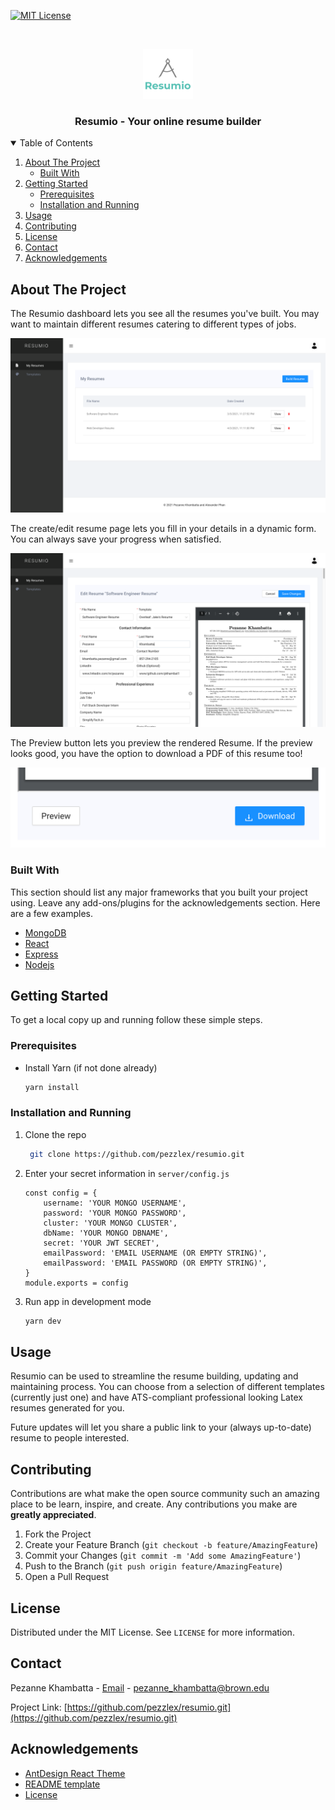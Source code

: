 <!--
*** Thanks for checking out the Best-README-Template. If you have a suggestion
*** that would make this better, please fork the repo and create a pull request
*** or simply open an issue with the tag "enhancement".
*** Thanks again! Now go create something AMAZING! :D
-->

<!-- PROJECT SHIELDS -->
<!--
*** I'm using markdown "reference style" links for readability.
*** Reference links are enclosed in brackets [ ] instead of parentheses ( ).
*** See the bottom of this document for the declaration of the reference variables
*** for contributors-url, forks-url, etc. This is an optional, concise syntax you may use.
*** https://www.markdownguide.org/basic-syntax/#reference-style-links
-->

<!-- [![Contributors][contributors-shield]][contributors-url] -->

[![MIT License][license-shield]][license-url]

<!-- [![Forks][forks-shield]][forks-url] -->
<!-- [![Stargazers][stars-shield]][stars-url] -->
<!-- [![Issues][issues-shield]][issues-url] -->

<!-- [![LinkedIn][linkedin-shield]][linkedin-url] -->

<!-- PROJECT LOGO -->
<br />
<p align="center">
  <a href="https://github.com/othneildrew/Best-README-Template">
    <img src="readme_images/resumio-logo.png" alt="Logo" width="80" height="80">
  </a>

  <h3 align="center">Resumio - Your online resume builder</h3>

  <!-- <p align="center">
    An awesome README template to jumpstart your projects!
    <br />
    <a href="https://github.com/othneildrew/Best-README-Template"><strong>Explore the docs »</strong></a>
    <br />
    <br />
    <a href="https://github.com/othneildrew/Best-README-Template">View Demo</a>
    ·
    <a href="https://github.com/othneildrew/Best-README-Template/issues">Report Bug</a>
    ·
    <a href="https://github.com/othneildrew/Best-README-Template/issues">Request Feature</a>
  </p>
</p> -->

<!-- TABLE OF CONTENTS -->
<details open="open">
  <summary>Table of Contents</summary>
  <ol>
    <li>
      <a href="#about-the-project">About The Project</a>
      <ul>
        <li><a href="#built-with">Built With</a></li>
      </ul>
    </li>
    <li>
      <a href="#getting-started">Getting Started</a>
      <ul>
        <li><a href="#prerequisites">Prerequisites</a></li>
        <li><a href="#installation">Installation and Running</a></li>
      </ul>
    </li>
    <li><a href="#usage">Usage</a></li>
    <!-- <li><a href="#roadmap">Roadmap</a></li> -->
    <li><a href="#contributing">Contributing</a></li>
    <li><a href="#license">License</a></li>
    <li><a href="#contact">Contact</a></li>
    <li><a href="#acknowledgements">Acknowledgements</a></li>
  </ol>
</details>

<!-- ABOUT THE PROJECT -->

## About The Project

The Resumio dashboard lets you see all the resumes you've built. You may want to maintain different resumes catering to different types of jobs.

[![Product Name Screen Shot][product-screenshot]](https://resumio.herokuapp.com/dashboard)

The create/edit resume page lets you fill in your details in a dynamic form. You can always save your progress when satisfied.

[![Product Name Screen Shot][product-screenshot2]](https://resumio.herokuapp.com/dashboard)

The Preview button lets you preview the rendered Resume. If the preview looks good, you have the option to download a PDF of this resume too!

[![Product Name Screen Shot][product-screenshot3]](https://resumio.herokuapp.com/dashboard)

### Built With

This section should list any major frameworks that you built your project using. Leave any add-ons/plugins for the acknowledgements section. Here are a few examples.

- [MongoDB](https://www.mongodb.com)
- [React](https://getbootstrap.com)
- [Express](https://expressjs.com)
- [Nodejs](https://nodejs.org/en/)

<!-- GETTING STARTED -->

## Getting Started

To get a local copy up and running follow these simple steps.

### Prerequisites

- Install Yarn (if not done already)
  ```sh
  yarn install
  ```

### Installation and Running

<!-- 1. Get a free API Key at [https://example.com](https://example.com) -->

1. Clone the repo

   ```sh
    git clone https://github.com/pezzlex/resumio.git
   ```

2. Enter your secret information in `server/config.js`

   ```JS
   const config = {
       username: 'YOUR MONGO USERNAME',
       password: 'YOUR MONGO PASSWORD',
       cluster: 'YOUR MONGO CLUSTER',
       dbName: 'YOUR MONGO DBNAME',
       secret: 'YOUR JWT SECRET',
       emailPassword: 'EMAIL USERNAME (OR EMPTY STRING)',
       emailPassword: 'EMAIL PASSWORD (OR EMPTY STRING)',
   }
   module.exports = config
   ```

3. Run app in development mode
   ```sh
   yarn dev
   ```

<!-- USAGE EXAMPLES -->

## Usage

Resumio can be used to streamline the resume building, updating and maintaining process. You can choose from a selection of different templates (currently just one) and have ATS-compliant professional looking Latex resumes generated for you.

Future updates will let you share a public link to your (always up-to-date) resume to people interested.

<!-- ROADMAP -->

<!-- ## Roadmap

See the [open issues](https://github.com/othneildrew/Best-README-Template/issues) for a list of proposed features (and known issues). -->

<!-- CONTRIBUTING -->

## Contributing

Contributions are what make the open source community such an amazing place to be learn, inspire, and create. Any contributions you make are **greatly appreciated**.

1. Fork the Project
2. Create your Feature Branch (`git checkout -b feature/AmazingFeature`)
3. Commit your Changes (`git commit -m 'Add some AmazingFeature'`)
4. Push to the Branch (`git push origin feature/AmazingFeature`)
5. Open a Pull Request

<!-- LICENSE -->

## License

Distributed under the MIT License. See `LICENSE` for more information.

<!-- CONTACT -->

## Contact

Pezanne Khambatta - [Email](pezanne_khambatta@brown.edu) - pezanne_khambatta@brown.edu

Project Link: [https://github.com/pezzlex/resumio.git](https://github.com/pezzlex/resumio.git)

<!-- ACKNOWLEDGEMENTS -->

## Acknowledgements

- [AntDesign React Theme](https://preview.themeforest.net/item/isomorphic-react-redux-admin-dashboard/full_screen_preview/20262330?_ga=2.155787707.1849705934.1617508020-1543999300.1617508020)
- [README template](https://github.com/othneildrew/Best-README-Template)
- [License](https://github.com/pezzlex/resumio/blob/master/LICENSE.txt)

<!-- MARKDOWN LINKS & IMAGES -->
<!-- https://www.markdownguide.org/basic-syntax/#reference-style-links -->

[contributors-shield]: https://img.shields.io/github/contributors/othneildrew/Best-README-Template.svg?style=for-the-badge
[contributors-url]: https://github.com/pezzlex/resumio/contributors
[forks-shield]: https://img.shields.io/github/forks/othneildrew/Best-README-Template.svg?style=for-the-badge
[forks-url]: https://github.com/othneildrew/Best-README-Template/network/members
[stars-shield]: https://img.shields.io/github/stars/othneildrew/Best-README-Template.svg?style=for-the-badge
[stars-url]: https://github.com/othneildrew/Best-README-Template/stargazers
[issues-shield]: https://img.shields.io/github/issues/othneildrew/Best-README-Template.svg?style=for-the-badge
[issues-url]: https://github.com/othneildrew/Best-README-Template/issues
[license-shield]: https://img.shields.io/github/license/othneildrew/Best-README-Template.svg?style=for-the-badge
[license-url]: https://github.com/othneildrew/Best-README-Template/blob/master/LICENSE.txt
[linkedin-shield]: https://img.shields.io/badge/-LinkedIn-black.svg?style=for-the-badge&logo=linkedin&colorB=555
[linkedin-url]: https://linkedin.com/in/othneildrew
[product-screenshot]: readme_images/resumio1.png
[product-screenshot2]: readme_images/resumio2.png
[product-screenshot3]: readme_images/resumio3.png
